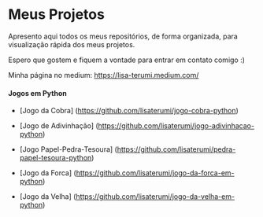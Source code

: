 # Meus Projetos

Apresento aqui todos os meus repositórios, de forma organizada, para visualização rápida dos meus projetos.

Espero que gostem e fiquem a vontade para entrar em contato comigo :)

Minha página no medium: https://lisa-terumi.medium.com/

#### Jogos em Python

- [Jogo da Cobra] (https://github.com/lisaterumi/jogo-cobra-python)

- [Jogo de Adivinhação] (https://github.com/lisaterumi/jogo-adivinhacao-python)

- [Jogo Papel-Pedra-Tesoura] (https://github.com/lisaterumi/pedra-papel-tesoura-python)

- [Jogo da Forca] (https://github.com/lisaterumi/jogo-da-forca-em-python)

- [Jogo da Velha] (https://github.com/lisaterumi/jogo-da-velha-em-python)


